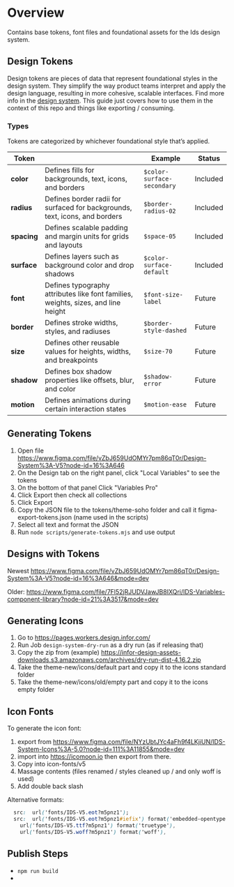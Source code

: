 # Overview

Contains base tokens, font files and foundational assets for the Ids design system.

## Design Tokens

Design tokens are pieces of data that represent foundational styles in the design system. They simplify the way product teams interpret and apply the design language, resulting in more cohesive, scalable interfaces. Find more info in the [design system](https://design.infor.com/foundations/design-tokens/). This guide just covers how to use them in the context of this repo and things like exporting / consuming.

### Types

Tokens are categorized by whichever foundational style that’s applied.

| Token       |                               |Example         |Status         |
|-------------|-------------------------------|----------------|----------------|
|**color**    |Defines fills for backgrounds, text, icons, and borders |`$color-surface-secondary`| Included |
|**radius**   |Defines border radii for surfaced  for backgrounds, text, icons, and borders |`$border-radius-02`| Included |
|**spacing**  |Defines scalable padding and margin units for grids and layouts  |`$space-05`| Included |
|**surface**  |Defines layers such as background color and drop shadows  |`$color-surface-default`| Included |
|**font**     |Defines typography attributes like font families, weights, sizes, and line height |`$font-size-label`| Future |
|**border**   |Defines stroke widths, styles, and radiuses  |`$border-style-dashed`| Future |
|**size**     |Defines other reusable values for heights, widths, and breakpoints  |`$size-70`| Future |
|**shadow**   |Defines box shadow properties like offsets, blur, and color |`$shadow-error`| Future |
|**motion**   |Defines animations during certain interaction states  |`$motion-ease`| Future |

## Generating Tokens

1. Open file https://www.figma.com/file/vZbJ659UdOMYr7pm86qT0r/Design-System%3A-V5?node-id=16%3A646
2. On the Design tab on the right panel, click "Local Variables" to see the tokens
3. On the bottom of that panel Click "Variables Pro"
4. Click Export then check all collections
5. Click Export
6. Copy the JSON file to the tokens/theme-soho folder and call it figma-export-tokens.json (name used in the scripts)
7. Select all text and format the JSON
8. Run `node scripts/generate-tokens.mjs` and use output

## Designs with Tokens

Newest
https://www.figma.com/file/vZbJ659UdOMYr7pm86qT0r/Design-System%3A-V5?node-id=16%3A646&mode=dev

Older:
https://www.figma.com/file/7Fl52jRJUDVJawJB8IXQri/IDS-Variables-component-library?node-id=21%3A3517&mode=dev

## Generating Icons

1. Go to https://pages.workers.design.infor.com/
2. Run Job `design-system-dry-run` as a dry run (as if releasing that)
3. Copy the zip from (example) https://infor-design-assets-downloads.s3.amazonaws.com/archives/dry-run-dist-4.16.2.zip
4. Take the theme-new/icons/default part and copy it to the icons standard folder
5. Take the theme-new/icons/old/empty part and copy it to the icons empty folder

## Icon Fonts

To generate the icon font:

1. export from https://www.figma.com/file/NYzUbtJYc4aFh9f4LKjiUN/IDS-System-Icons%3A-5.0?node-id=111%3A11855&mode=dev
2. import into https://icomoon.io then export from there.
3. Copy into icon-fonts/v5
4. Massage contents (files renamed / styles cleaned up / and only woff is used)
5. Add double back slash

Alternative formats:

```css
  src:  url('fonts/IDS-V5.eot?m5pnz1');
  src:  url('fonts/IDS-V5.eot?m5pnz1#iefix') format('embedded-opentype'),
    url('fonts/IDS-V5.ttf?m5pnz1') format('truetype'),
    url('fonts/IDS-V5.woff?m5pnz1') format('woff'),
```

## Publish Steps

- `npm run build`
-
